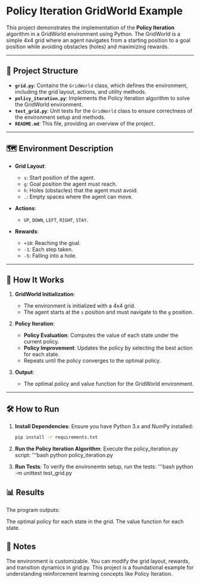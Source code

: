 # Policy Iteration GridWorld Example

This project demonstrates the implementation of the **Policy Iteration** algorithm in a GridWorld environment using Python. The GridWorld is a simple 4x4 grid where an agent navigates from a starting position to a goal position while avoiding obstacles (holes) and maximizing rewards.

---

## 📂 Project Structure

- **`grid.py`**: Contains the `GridWorld` class, which defines the environment, including the grid layout, actions, and utility methods.
- **`policy_iteration.py`**: Implements the Policy Iteration algorithm to solve the GridWorld environment.
- **`test_grid.py`**: Unit tests for the `GridWorld` class to ensure correctness of the environment setup and methods.
- **`README.md`**: This file, providing an overview of the project.

---

## 🗺️ Environment Description

- **Grid Layout**:
  - `s`: Start position of the agent.
  - `g`: Goal position the agent must reach.
  - `h`: Holes (obstacles) that the agent must avoid.
  - `.`: Empty spaces where the agent can move.

- **Actions**:
  - `UP`, `DOWN`, `LEFT`, `RIGHT`, `STAY`.

- **Rewards**:
  - `+10`: Reaching the goal.
  - `-1`: Each step taken.
  - `-5`: Falling into a hole.

---

## 🚀 How It Works

1. **GridWorld Initialization**:
   - The environment is initialized with a 4x4 grid.
   - The agent starts at the `s` position and must navigate to the `g` position.

2. **Policy Iteration**:
   - **Policy Evaluation**: Computes the value of each state under the current policy.
   - **Policy Improvement**: Updates the policy by selecting the best action for each state.
   - Repeats until the policy converges to the optimal policy.

3. **Output**:
   - The optimal policy and value function for the GridWorld environment.

---

## 🛠️ How to Run

1. **Install Dependencies**:
   Ensure you have Python 3.x and NumPy installed:
   ```bash
   pip install -r requirements.txt


2. **Run the Policy Iteration Algorithm**: 
    Execute the policy_iteration.py script:
    '''bash
    python policy_iteration.py

3. **Run Tests**:
    To verify the environemtn setup, run the tests:
    '''bash
    python -m unittest test_grid.py


## 📊 Results
The program outputs:

The optimal policy for each state in the grid.
The value function for each state.

## 📝 Notes
The environment is customizable. You can modify the grid layout, rewards, and transition dynamics in grid.py.
This project is a foundational example for understanding reinforcement learning concepts like Policy Iteration.